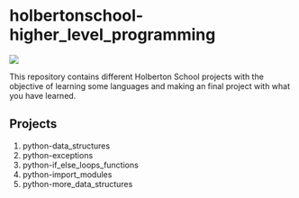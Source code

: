 # holbertonschool-higher_level_programming
<img src="https://apply.holbertonschool.com/holberton-logo.png">

This repository contains different Holberton School projects with the objective of learning some languages and making an final project with what you have learned.

## Projects
1. python-data_structures
2. python-exceptions
3. python-if_else_loops_functions
4. python-import_modules
5. python-more_data_structures
